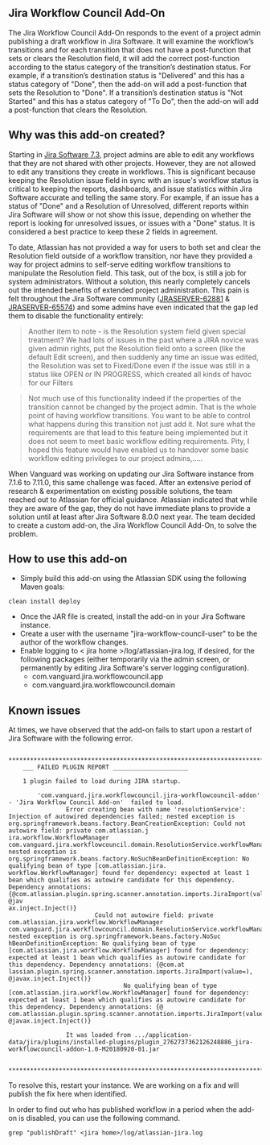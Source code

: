 ## Jira Workflow Council Add-On

The Jira Workflow Council Add-On responds to the event of a project admin publishing a draft workflow in Jira Software. It will examine the workflow’s transitions and for each transition that does not have a post-function that sets or clears the Resolution field, it will add the correct post-function according to the status category of the transition’s destination status. For example, if a transition’s destination status is "Delivered" and this has a status category of "Done", then the add-on will add a post-function that sets the Resolution to "Done". If a transition’s destination status is "Not Started" and this has a status category of "To Do", then the add-on will add a post-function that clears the Resolution.

## Why was this add-on created?

Starting in [Jira Software 7.3](https://confluence.atlassian.com/jirasoftware/jira-software-7-3-x-release-notes-861181590.html), project admins are able to edit any workflows that they are not shared with other projects. However, they are not allowed to edit any transitions they create in workflows. This is significant because keeping the Resolution issue field in sync with an issue's workflow status is critical to keeping the reports, dashboards, and issue statistics within Jira Software accurate and telling the same story. For example, if an issue has a status of "Done" and a Resolution of Unresolved, different reports within Jira Software will show or not show this issue, depending on whether the report is looking for unresolved issues, or issues with a "Done" status. It is considered a best practice to keep these 2 fields in agreement.
 
To date, Atlassian has not provided a way for users to both set and clear the Resolution field outside of a workflow transition, nor have they provided a way for project admins to self-serve editing workflow transitions to manipulate the Resolution field. This task, out of the box, is still a job for system administrators. Without a solution, this nearly completely cancels out the intended benefits of extended project administration. This pain is felt throughout the Jira Software community ([JRASERVER-62881](https://jira.atlassian.com/browse/JRASERVER-62881) & [JRASERVER-65574](https://jira.atlassian.com/browse/JRASERVER-65574)) and some admins have even indicated that the gap led them to disable the functionality entirely:
 
 
>Another item to note - is the Resolution system field given special treatment?  We had lots of issues in the past where a JIRA novice was given admin rights, put the Resolution field onto a screen (like the default Edit screen), and then suddenly any time an issue was edited, the Resolution was set to Fixed/Done even if the issue was still in a status like OPEN or IN PROGRESS, which created all kinds of havoc for our Filters
 
>Not much use of this functionality indeed if the properties of the transition cannot be changed by the project admin. That is the whole point of having workflow transitions. You want to be able to control what happens during this transition not just add it. Not sure what the requirements are that lead to this feature being implemented but it does not seem to meet basic workflow editing requirements. Pity, I hoped this feature would have enabled us to handover some basic workflow editing privileges to our project admins,.....
 
 
When Vanguard was working on updating our Jira Software instance from 7.1.6 to 7.11.0, this same challenge was faced. After an extensive period of research & experimentation on existing possible solutions, the team reached out to Atlassian for official guidance. Atlassian indicated that while they are aware of the gap, they do not have immediate plans to provide a solution until at least after Jira Software 8.0.0 next year. The team decided to create a custom add-on, the Jira Workflow Council Add-On, to solve the problem. 



## How to use this add-on

* Simply build this add-on using the Atlassian SDK using the following Maven goals: 
```
clean install deploy
```

* Once the JAR file is created, install the add-on in your Jira Software instance. 
* Create a user with the username "jira-workflow-council-user" to be the author of the workflow changes.
* Enable logging to < jira home >/log/atlassian-jira.log, if desired, for the following packages (either temporarily via the admin screen, or permanently by editing Jira Software's server logging configuration).
  * com.vanguard.jira.workflowcouncil.app
  * com.vanguard.jira.workflowcouncil.domain

## Known issues

At times, we have observed that the add-on fails to start upon a restart of Jira Software with the following error.
```
    ********************************************************************************************************************************************************************************************************
    ___ FAILED PLUGIN REPORT _____________________
     
    1 plugin failed to load during JIRA startup.
     
        'com.vanguard.jira.workflowcouncil.jira-workflowcouncil-addon' - 'Jira Workflow Council Add-on'  failed to load.
                Error creating bean with name 'resolutionService': Injection of autowired dependencies failed; nested exception is org.springframework.beans.factory.BeanCreationException: Could not autowire field: private com.atlassian.j
ira.workflow.WorkflowManager com.vanguard.jira.workflowcouncil.domain.ResolutionService.workflowManager; nested exception is org.springframework.beans.factory.NoSuchBeanDefinitionException: No qualifying bean of type [com.atlassian.jira.
workflow.WorkflowManager] found for dependency: expected at least 1 bean which qualifies as autowire candidate for this dependency. Dependency annotations: {@com.atlassian.plugin.spring.scanner.annotation.imports.JiraImport(value=), @jav
ax.inject.Inject()}
                        Could not autowire field: private com.atlassian.jira.workflow.WorkflowManager com.vanguard.jira.workflowcouncil.domain.ResolutionService.workflowManager; nested exception is org.springframework.beans.factory.NoSuc
hBeanDefinitionException: No qualifying bean of type [com.atlassian.jira.workflow.WorkflowManager] found for dependency: expected at least 1 bean which qualifies as autowire candidate for this dependency. Dependency annotations: {@com.at
lassian.plugin.spring.scanner.annotation.imports.JiraImport(value=), @javax.inject.Inject()}
                                No qualifying bean of type [com.atlassian.jira.workflow.WorkflowManager] found for dependency: expected at least 1 bean which qualifies as autowire candidate for this dependency. Dependency annotations: {@
com.atlassian.plugin.spring.scanner.annotation.imports.JiraImport(value=), @javax.inject.Inject()}
     
                It was loaded from .../application-data/jira/plugins/installed-plugins/plugin_2762737362126248886_jira-workflowcouncil-addon-1.0-M20180920-01.jar
     
    ********************************************************************************************************************************************************************************************************
```
To resolve this, restart your instance. We are working on a fix and will publish the fix here when identified.

In order to find out who has published workflow in a period when the add-on is disabled, you can use the following command.
```
grep "publishDraft" <jira home>/log/atlassian-jira.log
```
